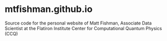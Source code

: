 # mtfishman.github.io
Source code for the personal website of Matt Fishman, Associate Data Scientist at the Flatiron Institute Center for Computational Quantum Physics (CCQ)
